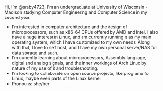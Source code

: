 Hi, I’m @sraby4723, I'm an undergraduate at University of Wisconsin - Madison studying Computer Engineering and Computer Science in my second year.
- I’m interested in computer architecture and the design of microprocessors, such as x86-64 CPUs offered by AMD and Intel. I also have a huge interest in Linux, and am currently running it as my main operating system, which I have customized to my own needs. Along with that, I love to self host, and I have my own personal server/NAS for data storage and such.
- I’m currently learning about microprocessors, Assembly language, digital and analog signals, and the inner workings of Arch Linux by nature of my use of it and troubleshooting.
- I’m looking to collaborate on open source projects, like programs for Linux, maybe even parts of the Linux kernel
- Pronouns: she/her

<!---
sraby4723/sraby4723 is a ✨ special ✨ repository because its `README.md` (this file) appears on your GitHub profile.
You can click the Preview link to take a look at your changes.
--->
